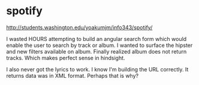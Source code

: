 # spotify
http://students.washington.edu/yoakumjm/info343/spotify/

I wasted HOURS attempting to build an angular search form which would enable the user to search by track or album.
I wanted to surface the hipster and new filters available on album.
Finally realized album does not return tracks. Which makes perfect sense in hindsight.

I also never got the lyrics to work. I know I'm building the URL correctly.
It returns data was in XML format. Perhaps that is why?
